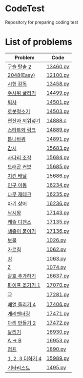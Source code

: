 # CodeTest

Repository for preparing coding test
# List of problems

| Problem                                                | Code                          |
|--------------------------------------------------------|-------------------------------|
| [구슬 탈출 2](https://www.acmicpc.net/problem/13460)       | [13460.py](./Python/13460.py) |
| [2048(Easy)](https://www.acmicpc.net/problem/12100)    | [12100.py](./Python/12100.py) |
| [시험 감독](https://www.acmicpc.net/problem/13458)         | [13458.py](./Python/13458.py) |
| [주사위 굴리기](https://www.acmicpc.net/problem/14499)       | [14499.py](./Python/14499.py) |
| [퇴사](https://www.acmicpc.net/problem/14501)            | [14501.py](./Python/14501.py) |
| [로봇청소기](https://www.acmicpc.net/problem/14503)         | [14503.py](./Python/14503.py) |
| [연산자 끼워넣기](https://www.acmicpc.net/problem/14888)      | [14888.c](./C/14888.c)        |
| [스타트와 링크](https://www.acmicpc.net/problem/14889)       | [14889.py](./Python/14889.py) |
| [톱니바퀴](https://www.acmicpc.net/problem/14891)          | [14891.py](./Python/14891.py) |
| [감시](https://www.acmicpc.net/problem/15683)            | [15683.py](./Python/15683.py) |
| [사다리 조작](https://www.acmicpc.net/problem/15684)        | [15684.py](./Python/15684.py) |
| [드래곤 커브](https://www.acmicpc.net/problem/15685)        | [15685.py](./Python/15685.py) |
| [치킨 배달](https://www.acmicpc.net/problem/15686)         | [15686.py](./Python/15686.py) |
| [인구 이동](https://www.acmicpc.net/problem/16234)         | [16234.py](./Python/16234.py) |
| [나무 재테크](https://www.acmicpc.net/problem/16235)        | [16235.py](./Python/16235.py) |
| [아기 상어](https://www.acmicpc.net/problem/16236)         | [16236.py](./Python/16236.py) |
| [낙시왕](https://www.acmicpc.net/problem/17143)           | [17143.py](./Python/17143.py) |
| [캐슬 디펜스](https://www.acmicpc.net/problem/17135)        | [17135.py](./Python/17135.py) |
| [색종이 붙이기](https://www.acmicpc.net/problem/17136)       | [17136.py](./Python/17136.py) |
| [보물](https://www.acmicpc.net/problem/1026)             | [1026.py](./Python/1026.py)   |
| [가르침](https://www.acmicpc.net/problem/1062)            | [1062.py](./Python/1062.py)   |
| [킹](https://www.acmicpc.net/problem/1063)              | [1063.py](./Python/1063.py)   |
| [Z](https://www.acmicpc.net/problem/1074)              | [1074.py](./Python/1074.py)   |
| [괄호 추가하기](https://www.acmicpc.net/problem/16637)       | [16637.py](./Python/16637.py) |
| [파이프 옮기기 1](https://www.acmicpc.net/problem/17070)     | [17070.py](./Python/17070.py) |
| [⚾](https://www.acmicpc.net/problem/17281)             | [17281.py](./Python/17281.py) |
| [배열 돌리기 4](https://www.acmicpc.net/problem/17406)      | [17406.py](./Python/17406.py) |
| [게리맨더링](https://www.acmicpc.net/problem/17471)         | [17471.py](./Python/17471.py) |
| [다리 만들기 2](https://www.acmicpc.net/problem/17472)      | [17472.py](./Python/17472.py) |
| [달리기](https://www.acmicpc.net/problem/16930)           | [16930.py](./Python/16930.py) |
| [A → B](https://www.acmicpc.net/problem/16953)         | [16953.py](./Python/16953.py) |
| [점프](https://www.acmicpc.net/problem/1890)             | [1890.py](./Python/1890.py)   |
| [1, 2, 3 더하기 4](https://www.acmicpc.net/problem/15989) | [15989.py](./Python/15989.py) |
| [기타리스트](https://www.acmicpc.net/problem/1495)          | [1495.py](./Python/1495.py)   |